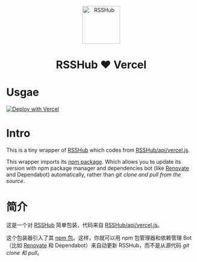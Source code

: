 <p align="center">
<img src="https://i.loli.net/2019/04/23/5cbeb7e41414c.png" alt="RSSHub" width="100">
<h1 align="center">RSSHub ❤ Vercel</h1>

# Usgae

[![Deploy with Vercel](https://vercel.com/button)](https://vercel.com/new/clone?repository-url=https://github.com/MaxChang3/rsshub-vercel)

# Intro

This is a tiny wrapper of [RSSHub](https://github.com/DIYgod/RSSHub) which codes from [RSSHub/api/vercel.js](https://github.com/DIYgod/RSSHub/blob/master/api/vercel.js).

This wrapper imports its [npm package](https://docs.rsshub.app/en/usage.html#use-as-a-npm-package). Which allows you to update its version with npm package manager and dependencies bot (like [Renovate](https://renovatebot.com/) and Dependabot) automatically, rather than *git clone and pull from the source*.

# 简介

这是一个对 [RSSHub](https://github.com/DIYgod/RSSHub) 简单包装，代码来自 [RSSHub/api/vercel.js](https://github.com/DIYgod/RSSHub/blob/master/api/vercel.js)。

这个包装器引入了其 [npm 包](https://docs.rsshub.app/en/usage.html#use-as-a-npm-package)。这样，你就可以用 npm 包管理器和依赖管理 Bot （比如 [Renovate](https://renovatebot.com/) 和 Dependabot）来自动更新 RSSHub，而不是从源代码  *git clone 和 pull*。



